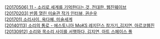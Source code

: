 [[20170506] 11 - 소리로 세계를 기억한다는 것, 전대한, 웹진웨이브](../pdf/sorisegye_weiv.pdf)<br>
[[20170203] 반쯤 열린 미술관 작가 인터뷰, 권순우](../pdf/half-opened_door_interview.pdf)<br>
[[201701] 소리사이, 옥다혜, 미술세계](../pdf/sorisaii_misul.pdf)<br>
[[20140113] 소리의 통로 - 에스토니아 MoKS 레지던스 참가기_김지연, 아르코웹진](../pdf/sc.pdf)<br>
[[20130912] 소리와 목소리 사이를 서행하다, 김지연, 아트 스페이스 풀](../pdf/)<br>


